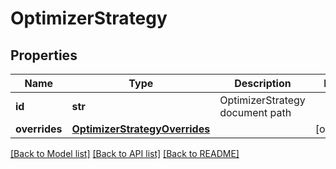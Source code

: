 # OptimizerStrategy

## Properties
Name | Type | Description | Notes
------------ | ------------- | ------------- | -------------
**id** | **str** | OptimizerStrategy document path | 
**overrides** | [**OptimizerStrategyOverrides**](OptimizerStrategyOverrides.md) |  | [optional] 

[[Back to Model list]](../README.md#documentation-for-models) [[Back to API list]](../README.md#documentation-for-api-endpoints) [[Back to README]](../README.md)



